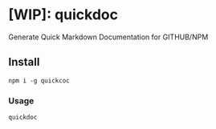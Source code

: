 # [WIP]: quickdoc

Generate Quick Markdown Documentation for GITHUB/NPM

## Install
``` shell 
npm i -g quickcoc
```
### Usage
``` shell 
quickdoc
```